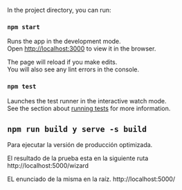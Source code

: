 In the project directory, you can run:

### `npm start`

Runs the app in the development mode.<br>
Open [http://localhost:3000](http://localhost:3000) to view it in the browser.

The page will reload if you make edits.<br>
You will also see any lint errors in the console.

### `npm test`

Launches the test runner in the interactive watch mode.<br>
See the section about [running tests](https://facebook.github.io/create-react-app/docs/running-tests) for more information.


## `npm run build y serve -s build`
Para ejecutar la versión de producción optimizada. 

El resultado de la prueba esta en la siguiente ruta
http://localhost:5000/wizard

EL enunciado de la misma en la raíz.
http://localhost:5000/